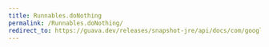 ```yaml
---
title: Runnables.doNothing
permalink: /Runnables.doNothing/
redirect_to: https://guava.dev/releases/snapshot-jre/api/docs/com/google/common/util/concurrent/Runnables.html#doNothing--
---
```

